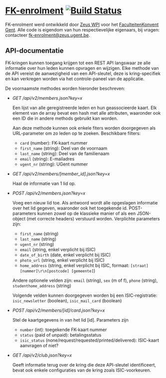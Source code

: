 # [FK-enrolment](http://registratie.fkgent.be) [![Build Status](https://secure.travis-ci.org/ZeusWPI/FK-enrolment.png)](http://travis-ci.org/ZeusWPI/FK-enrolment)


FK-enrolment werd ontwikkeld door [Zeus WPI](http://zeus.ugent.be) voor het [FaculteitenKonvent Gent](http://fkgent.be).
Alle code is eigendom van hun respectievelijke eigenaars, bij vragen: contacteer fk-enrolment@zeus.ugent.be.

## API-documentatie

FK-kringen kunnen toegang krijgen tot een REST API langswaar ze alle informatie over hun leden kunnen opvragen en wijzigen. Elke methode van de API vereist de aanwezigheid van een API-sleutel, deze is kring-specifiek en kan verkregen worden via het controle-paneel van de applicatie.

De voornaamste methodes worden hieronder beschreven:

*   *GET /api/v2/members.json?key=x*

    Een lijst van alle geregistreerde leden en hun geassocieerde kaart. Elk element
    van de array bevat een hash met alle attributen, waaronder ook een ID die in andere
    methods gebruikt kan worden.

    Aan deze methode kunnen ook enkele fiters worden doorgegeven als URL-parameter om zo leden op te zoeken. Beschikbare filters:

    * ``card`` (number): FK-kaart nummer
    * ``first_name`` (string): Deel van de voornaam
    * ``last_name`` (string): Deel van de familienaam
    * ``email`` (string): E-mailadres
    * ``ugent_nr`` (string): UGent nummer

*   *GET /api/v2/members/[member_id].json?key=x*

    Haal de informatie van 1 lid op.

*   *POST /api/v2/members.json?key=x*

    Voeg een nieuw lid toe. Als antwoord wordt alle opgeslagen informatie over het lid gegeven, waaronder ook het toegekende id. POST-parameters kunnen zowel op de klassieke manier of als een JSON-object (met correcte headers) verstuurd worden. Verplichte parameters zijn:

    * ``first_name`` (string)
    * ``last_name`` (string)
    * ``ugent_nr`` (string)
    * ``email`` (string, enkel verplicht bij ISIC)
    * ``date_of_birth`` (date, enkel verplicht bij ISIC)
    * ``photo_url`` (string, enkel verplicht bij ISIC)
    * ``home_address`` (string, enkel verplicht bij ISIC,
      formaat: ``[straat] [nummer]\r\n[postcode] [gemeente]``)

    Andere optionele velden zijn:
    ``email`` (string), ``sex`` (m of f), ``phone`` (string), ``studenthome_address`` (string)

    Volgende velden kunnen doorgegeven worden bij een ISIC-registratie:
    ``isic_newsletter`` (boolean), ``isic_mail_card`` (boolean)

*   *POST /api/v2/members/[id]/card.json?key=x*

    Stel de kaartgegevens in van het lid [id]. Parameters zijn

    * ``number`` (int): toegekende FK-kaart nummer
    * ``status`` (paid of unpaid): betalingsstatus
    * ``isic_status`` (none/request/requested/printed/delivered): ISIC-kaart aanvragen of niet?

*   *GET /api/v2/club.json?key=x*

    Geeft informatie terug over de kring die deze API-sleutel identificeert, bevat ook enkele configuraties van de kring zoals ISIC-voorkeuren.
